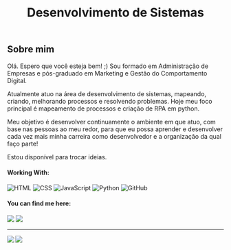 <header>
<h1>Desenvolvimento de Sistemas</h1>
</header>


<section>
<h2> Sobre mim</h2>
<section>
Olá. Espero que você esteja bem! ;)
Sou formado em Administração de Empresas e pós-graduado em Marketing e Gestão do Comportamento Digital.

Atualmente atuo na área de desenvolvimento de sistemas, mapeando, criando, melhorando processos e resolvendo problemas. Hoje meu foco principal é mapeamento de processos e criação de RPA em python.

Meu objetivo é desenvolver continuamente o ambiente em que atuo, com base nas pessoas ao meu redor, para que eu possa aprender e desenvolver cada vez mais minha carreira como desenvolvedor e a organização da qual faço parte!

Estou disponível para trocar ideias.

#### Working With:
![HTML](https://img.shields.io/badge/HTML5-E34F26?style=for-the-badge&logo=html5&logoColor=white)
![CSS](https://img.shields.io/badge/CSS3-1572B6?style=for-the-badge&logo=css3&logoColor=white)
![JavaScript](https://img.shields.io/badge/JavaScript-323330?style=for-the-badge&logo=javascript&logoColor=F7DF1E)
![Python](https://img.shields.io/badge/python-3670A0?style=for-the-badge&logo=python&logoColor=ffdd54)
![GitHub](https://img.shields.io/badge/GitHub-100000?style=for-the-badge&logo=github&logoColor=white)

#### You can find me here:
<div>
  <a href="https://instagram.com/mmarianorocha" target="_blank"><img src="https://img.shields.io/badge/-Instagram-%23E4405F?style=for-the-badge&logo=instagram&logoColor=white" target="_blank"></a>
  <a href="https://www.linkedin.com/in/matheus-mariano-rocha" target="_blank"><img src="https://img.shields.io/badge/-LinkedIn-%230077B5?style=for-the-badge&logo=linkedin&logoColor=white" target="_blank"></a>
</div>

---

<img align='left' src="https://github-readme-stats.vercel.app/api?username=PhanthroX&show_icons=true&theme=synthwave&rank_icon=github&cache_seconds=1200">

<img align='center' src="https://github-readme-stats.vercel.app/api/top-langs/?username=PhanthroX&&hide=jupyter%20notebook,show_icons=true&theme=synthwave&cache_seconds=1200">
